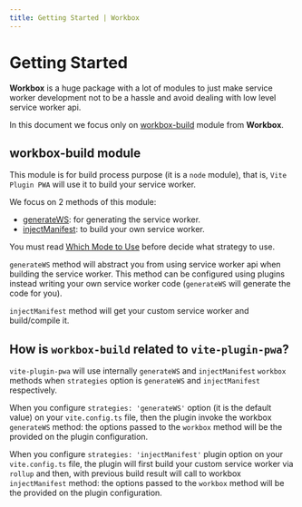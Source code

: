 ```yaml
---
title: Getting Started | Workbox
---
```


# Getting Started

**Workbox** is a huge package with a lot of modules to just make service worker development not to be a hassle and avoid 
dealing with low level service worker api.

In this document we focus only on 
[workbox-build](https://developers.google.com/web/tools/workbox/reference-docs/latest/module-workbox-build) <outbound-link /> 
module from **Workbox**.

## workbox-build module

This module is for build process purpose (it is a `node` module), that is, `Vite Plugin PWA` will use it to build your 
service worker.

We focus on 2 methods of this module:
- [generateWS](/workbox/generate-ws): for generating the service worker.
- [injectManifest](/workbox/inject-manifest): to build your own service worker.

You must read [Which Mode to Use](https://developers.google.com/web/tools/workbox/modules/workbox-build#which_mode_to_use) <outbound-link />
before decide what strategy to use.

`generateWS` method will abstract you from using service worker api when building the service worker. 
This method can be configured using plugins instead writing your own service worker code (`generateWS` will generate 
the code for you).

`injectManifest` method will get your custom service worker and build/compile it.

## How is `workbox-build` related to `vite-plugin-pwa`?

`vite-plugin-pwa` will use internally `generateWS` and `injectManifest` `workbox` methods when `strategies` 
option is `generateWS` and `injectManifest` respectively.

When you configure `strategies: 'generateWS'` option (it is the default value) on your `vite.config.ts` file, then the 
plugin invoke the workbox `generateWS` method: the options passed to the `workbox` method will be the provided on 
the plugin configuration.

When you configure `strategies: 'injectManifest'` plugin option on your `vite.config.ts` file, the plugin will first 
build your custom service worker via `rollup` and then, with previous build result will call to workbox `injectManifest` 
method: the options passed to the `workbox` method will be the provided on the plugin configuration.
